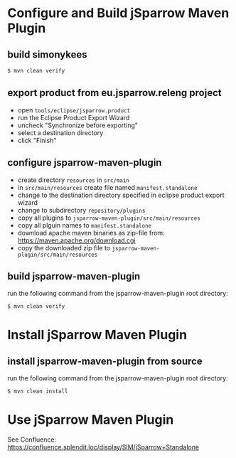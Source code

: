 # Configure and Build jSparrow Maven Plugin

## build simonykees

```bash
$ mvn clean verify
```

## export product from eu.jsparrow.releng project
* open `tools/eclipse/jsparrow.product`
* run the Eclipse Product Export Wizard
* uncheck "Synchronize before exporting"
* select a destination directory
* click "Finish"

## configure jsparrow-maven-plugin
* create directory `resources` in `src/main`
* in `src/main/resources` create file named `manifest.standalone`
* change to the destination directory specified in eclipse product export wizard
* change to subdirectory `repository/plugins`
* copy all plugins to `jsparrow-maven-plugin/src/main/resources`
* copy all plguin names to `manifest.standalone`
* download apache maven binaries as zip-file from: <https://maven.apache.org/download.cgi>
* copy the downloaded zip file to `jsparrow-maven-plugin/src/main/resources`

## build jsparrow-maven-plugin
run the following command from the jsparrow-maven-plugin root directory:

```bash
$ mvn clean verify
```

# Install jSparrow Maven Plugin

## install jsparrow-maven-plugin from source
run the following command from the jsparrow-maven-plugin root directory:

```bash
$ mvn clean install
```

# Use jSparrow Maven Plugin

See Confluence: <https://confluence.splendit.loc/display/SIM/jSparrow+Standalone>
